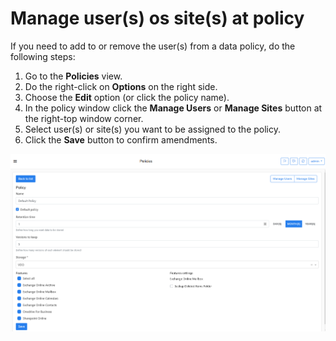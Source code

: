 # Manage user\(s\) os site\(s\) at policy

If you need to add to or remove the user\(s\) from a data policy, do the following steps:

1. Go to the **Policies** view.
2. Do the right-click on **Options** on the right side.
3. Choose the **Edit** option \(or click the policy name\).
4. In the policy window click the **Manage Users** or **Manage Sites** button at the right-top window corner. 
5. Select user\(s\) or site\(s\) you want to be assigned to the policy.
6. Click the **Save** button to confirm amendments.

![](../../.gitbook/assets/image%20%2840%29.png)

